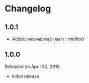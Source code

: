 Changelog
=========

## 1.0.1

 * Added `removeDomainUser()` method

## 1.0.0

Released on April 30, 2013

 * Initial release
